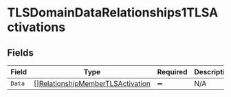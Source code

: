 # TLSDomainDataRelationships1TLSActivations


## Fields

| Field                                                                                       | Type                                                                                        | Required                                                                                    | Description                                                                                 |
| ------------------------------------------------------------------------------------------- | ------------------------------------------------------------------------------------------- | ------------------------------------------------------------------------------------------- | ------------------------------------------------------------------------------------------- |
| `Data`                                                                                      | [][RelationshipMemberTLSActivation](../../models/shared/relationshipmembertlsactivation.md) | :heavy_minus_sign:                                                                          | N/A                                                                                         |
